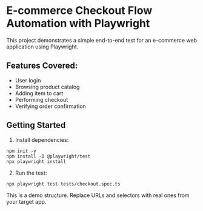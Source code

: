 
# E-commerce Checkout Flow Automation with Playwright

This project demonstrates a simple end-to-end test for an e-commerce web application using Playwright.

## Features Covered:
- User login
- Browsing product catalog
- Adding item to cart
- Performing checkout
- Verifying order confirmation

## Getting Started

1. Install dependencies:
```
npm init -y
npm install -D @playwright/test
npx playwright install
```

2. Run the test:
```
npx playwright test tests/checkout.spec.ts
```

This is a demo structure. Replace URLs and selectors with real ones from your target app.
